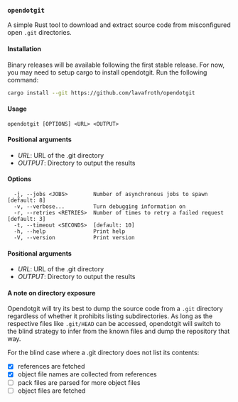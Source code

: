 ### `opendotgit`

A simple Rust tool to download and extract source code from misconfigured open `.git` directories.

#### Installation

Binary releases will be available following the first stable release. For now,
you may need to setup cargo to install opendotgit. Run the following command:

```sh
cargo install --git https://github.com/lavafroth/opendotgit
```

#### Usage

```
opendotgit [OPTIONS] <URL> <OUTPUT>
```

#### Positional arguments

- _URL_: URL of the .git directory
- _OUTPUT_: Directory to output the results

#### Options

```
  -j, --jobs <JOBS>        Number of asynchronous jobs to spawn [default: 8]
  -v, --verbose...         Turn debugging information on
  -r, --retries <RETRIES>  Number of times to retry a failed request [default: 3]
  -t, --timeout <SECONDS>  [default: 10]
  -h, --help               Print help
  -V, --version            Print version
```

#### Positional arguments

- _URL_: URL of the .git directory
- _OUTPUT_: Directory to output the results

#### A note on directory exposure

Opendotgit will try its best to dump the source code from a `.git` directory regardless of whether
it prohibits listing subdirectories. As long as the respective files like `.git/HEAD` can be accessed,
opendotgit will switch to the blind strategy to infer from the known files and dump the repository
that way.

For the blind case where a .git directory does not list its contents:
- [x] references are fetched
- [x] object file names are collected from references
- [ ] pack files are parsed for more object files
- [ ] object files are fetched
